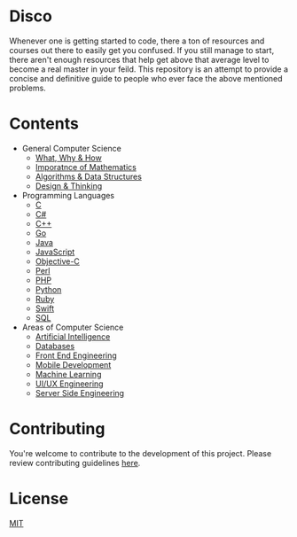 # Disco

Whenever one is getting started to code, there a ton of resources and courses out there to easily get you confused. If you still manage to start, there aren't enough resources that help get above that average level to become a real master in your feild. This repository is an attempt to provide a concise and definitive guide to people who ever face the above mentioned problems.

# Contents

* General Computer Science
    * [What, Why & How](https://github.com/devsoc/Disco/blob/master/Resources/What%2C%20Why%20%26%20How.md)
    * [Imporatnce of Mathematics](https://github.com/devsoc/Disco/blob/master/Resources/Importance%20of%20Mathematics.md)
    * [Algorithms & Data Structures](https://github.com/devsoc/Disco/blob/master/Resources/Algorithms%20%26%20Data%20Structures.md)
    * [Design & Thinking](https://github.com/devsoc/Disco/blob/master/Resources/Design%20%26%20Thinking.md)
* Programming Languages
    * [C](https://github.com/devsoc/Disco/blob/master/Resources/C.md)
    * [C#](https://github.com/devsoc/Disco/blob/master/Resources/C#.md)
    * [C++](https://github.com/devsoc/Disco/blob/master/Resources/C++.md)
    * [Go](https://github.com/devsoc/Disco/blob/master/Resources/Go.md)
    * [Java](https://github.com/devsoc/Disco/blob/master/Resources/Java.md)
    * [JavaScript](https://github.com/devsoc/Disco/blob/master/Resources/JavaScript.md)
    * [Objective-C](https://github.com/devsoc/Disco/blob/master/Resources/ObjectiveC.md)
    * [Perl](https://github.com/devsoc/Disco/blob/master/Resources/Perl.md)
    * [PHP](https://github.com/devsoc/Disco/blob/master/Resources/PHP.md)
    * [Python](https://github.com/devsoc/Disco/blob/master/Resources/Python.md)
    * [Ruby](https://github.com/devsoc/Disco/blob/master/Resources/Ruby.md)
    * [Swift](https://github.com/devsoc/Disco/blob/master/Resources/Swift.md)
    * [SQL](https://github.com/devsoc/Disco/blob/master/Resources/SQL.md)
* Areas of Computer Science
    * [Artificial Intelligence](https://github.com/devsoc/Disco/blob/master/Resources/Artificial%Intelligence.md)
    * [Databases](https://github.com/devsoc/Disco/blob/master/Resources/Databases.md)
    * [Front End Engineering](https://github.com/devsoc/Disco/blob/master/Resources/Front%20End%20Engineering.md)
    * [Mobile Development](https://github.com/devsoc/Disco/blob/master/Resources/Mobile%20Development.md)
    * [Machine Learning](https://github.com/devsoc/Disco/blob/master/Resources/Machine%20Learning.md)
    * [UI/UX Engineering](https://github.com/devsoc/Disco/blob/master/Resources/UI%20UX.md)
    * [Server Side Engineering](https://github.com/devsoc/Disco/blob/master/Resources/Server%20Side%20Engineering.md)

# Contributing

You're welcome to contribute to the development of this project. Please review contributing guidelines [here](https://github.com/devsoc/Disco/blob/master/Contributing.md).

# License

[MIT](https://github.com/devsoc/Disco/blob/master/LICENSE)

